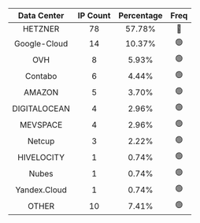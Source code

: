 | Data Center | IP Count | Percentage | Freq |
|:------------:|:--------:|:-----------:|:-----:|
| HETZNER | 78 | 57.78% | 🔴 |
| Google-Cloud | 14 | 10.37% | 🟢 |
| OVH | 8 | 5.93% | 🟢 |
| Contabo | 6 | 4.44% | 🟢 |
| AMAZON | 5 | 3.70% | 🟢 |
| DIGITALOCEAN | 4 | 2.96% | 🟢 |
| MEVSPACE | 4 | 2.96% | 🟢 |
| Netcup | 3 | 2.22% | 🟢 |
| HIVELOCITY | 1 | 0.74% | 🟢 |
| Nubes | 1 | 0.74% | 🟢 |
| Yandex.Cloud | 1 | 0.74% | 🟢 |
| OTHER | 10 | 7.41% | 🟢 |